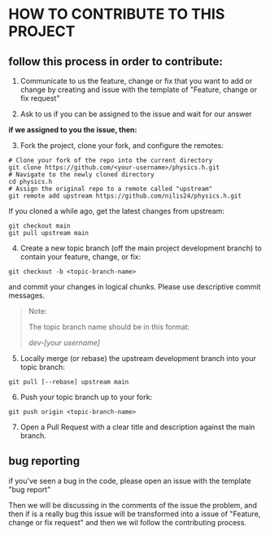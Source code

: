 # HOW TO CONTRIBUTE TO THIS PROJECT

## follow this process in order to contribute:

1. Communicate to us the feature, change or fix that you want to add or change by creating and issue with the template of "Feature, change or fix request"

3. Ask to us if you can be assigned to the issue and wait for our answer

**if we assigned to you the issue, then:**

3. Fork the project, clone your fork, and configure the remotes:

```
# Clone your fork of the repo into the current directory
git clone https://github.com/<your-username>/physics.h.git
# Navigate to the newly cloned directory
cd physics.h
# Assign the original repo to a remote called "upstream"
git remote add upstream https://github.com/nilis24/physics.h.git
```

If you cloned a while ago, get the latest changes from upstream:

```
git checkout main
git pull upstream main
```

4. Create a new topic branch (off the main project development branch) to contain your feature, change, or fix:

```
git checkout -b <topic-branch-name>
```

and commit your changes in logical chunks. Please use descriptive commit messages.

> Note:
> 
> The topic branch name should be in this format:
> 
> *dev-[your username]*


5. Locally merge (or rebase) the upstream development branch into your topic branch:

```
git pull [--rebase] upstream main
```

6. Push your topic branch up to your fork:

```
git push origin <topic-branch-name>
```

7. Open a Pull Request with a clear title and description against the main branch.

## bug reporting

if you've seen a bug in the code, please open an issue with the template "bug report"

Then we will be discussing in the comments of the issue the problem, and then if is a really bug this issue will be transformed into a issue of "Feature, change or fix request" and then we wil follow the contributing process.
